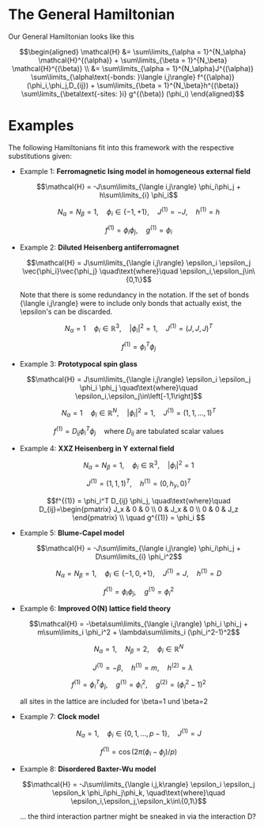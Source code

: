 # The General Hamiltonian
Our General Hamiltonian looks like this

```math
\begin{aligned}
 \mathcal{H} &= \sum\limits_{\alpha = 1}^{N_\alpha} \mathcal{H}^{(\alpha)} 
              + \sum\limits_{\beta = 1}^{N_\beta} \mathcal{H}^{(\beta)} \\
             &= \sum\limits_{\alpha = 1}^{N_\alpha}J^{(\alpha)} \sum\limits_{\alpha\text{-bonds: }\langle i,j\rangle}  f^{(\alpha)} (\phi_i,\phi_j,D_{ij})
              + \sum\limits_{\beta = 1}^{N_\beta}h^{(\beta)} \sum\limits_{\beta\text{-sites: }i}  g^{(\beta)} (\phi_i)
\end{aligned}
```
# Examples

The following Hamiltonians fit into this framework with the respective substitutions given:


* Example 1: **Ferromagnetic Ising model in homogeneous external field**

    ```math
    \mathcal{H} = -J\sum\limits_{\langle i,j\rangle} \phi_i\phi_j + h\sum\limits_{i} \phi_i
    ```

    ```math
    N_\alpha=N_\beta = 1, \quad \phi_i\in\{-1,+1\}, \quad J^{(1)} = -J, \quad h^{(1)} = h
    ```
    
    ```math
    f^{(1)} = \phi_i \phi_j, \quad g^{(1)} = \phi_i 
    ```

* Example 2: **Diluted Heisenberg antiferromagnet**
    
    ```math
    \mathcal{H} = J\sum\limits_{\langle i,j\rangle} \epsilon_i \epsilon_j \vec{\phi_i}\vec{\phi_j}
                    \quad\text{where}\quad \epsilon_i,\epsilon_j\in\{0,1\}
    ```
    Note that there is some redundancy in the notation. If the set of bonds {\langle i,j\rangle} were to include only bonds that actually exist, the \epsilon's can be discarded.

    ```math
    N_\alpha=1 \quad \phi_i\in\mathbb{R}^3, \quad |\phi_i|^2=1, \quad J^{(1)} = (J,J,J)^T
    ```
    
    ```math
    f^{(1)} = \phi_i^T \phi_j
    ```
    
    

* Example 3: **Prototypocal spin glass**
    
    ```math
    \mathcal{H} = J\sum\limits_{\langle i,j\rangle} \epsilon_i \epsilon_j \phi_i \phi_j
                    \quad\text{where}\quad \epsilon_i,\epsilon_j\in\left[-1,1\right]
    ```

    ```math
    N_\alpha=1 \quad \phi_i\in\mathbb{R}^N, \quad |\phi_i|^2=1, \quad J^{(1)} = (1,1,\ldots,1)^T
    ```
    
    ```math
    f^{(1)} = D_{ij} \phi_i^T \phi_j \quad\text{where } D_{ij} \text{ are tabulated scalar values}
    ```

* Example 4: **XXZ Heisenberg in Y external field**


    ```math
    N_\alpha=N_\beta = 1, \quad \phi_i\in\mathbb{R}^3, \quad |\phi_i|^2=1
    ```
    ```math
    J^{(1)} = (1,1,1)^T, \quad h^{(1)} = (0, h_y, 0)^T
    ```
    ```math
    f^{(1)} = \phi_i^T D_{ij} \phi_j, \quad\text{where}\quad D_{ij}=\begin{pmatrix} J_x & 0 & 0 \\ 0 & J_x & 0 \\ 0 & 0 & J_z \end{pmatrix} \\
    \quad g^{(1)} = \phi_i 
    
    ```

* Example 5: **Blume-Capel model**
 
    ```math
    \mathcal{H} = -J\sum\limits_{\langle i,j\rangle} \phi_i\phi_j + D\sum\limits_{i} \phi_i^2
    ```
    
    ```math
    N_\alpha=N_\beta = 1, \quad \phi_i\in\{-1,0,+1\}, \quad J^{(1)} = J, \quad h^{(1)} = D
    ```
    
    ```math
    f^{(1)} = \phi_i \phi_j, \quad g^{(1)} = \phi_i^2 
    ```

* Example 6: **Improved O(N) lattice field theory**

    ```math
    \mathcal{H} = -\beta\sum\limits_{\langle i,j\rangle} \phi_i \phi_j + m\sum\limits_i \phi_i^2 + \lambda\sum\limits_i (\phi_i^2-1)^2
    ```

    ```math
    N_\alpha=1, \quad N_\beta=2, \quad \phi_i\in\mathbb{R}^N
    ```
    ```math    
    \quad J^{(1)} = -\beta, \quad h^{(1)}=m, \quad h^{(2)}=\lambda
    ```    
    ```math
    f^{(1)} = \phi_i^T \phi_j, \quad g^{(1)} = \phi_i^2, \quad g^{(2)} = (\phi_i^2-1)^2 
    ```    
    all sites in the lattice are included for \beta=1 und \beta=2
    

* Example 7: **Clock model**

    ```math
    N_\alpha= 1, \quad \phi_i\in\{0,1,\ldots,p-1\}, \quad J^{(1)} = J
    ```
    ```math
    f^{(1)} = \cos\Big(2\pi(\phi_i- \phi_j)/p\Big)
    ```
    
* Example 8: **Disordered Baxter-Wu model**

    ```math
    \mathcal{H} = -J\sum\limits_{\langle i,j,k\rangle} \epsilon_i \epsilon_j \epsilon_k \phi_i\phi_j\phi_k, 
                    \quad\text{where}\quad \epsilon_i,\epsilon_j,\epsilon_k\in\{0,1\}
    ```

    ...
    the third interaction partner might be sneaked in via the interaction D?
